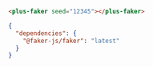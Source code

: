 ```html [template]
<plus-faker seed="12345"></plus-faker>
```

```json [settings]
{
  "dependencies": {
    "@faker-js/faker": "latest"
  }
}
```

